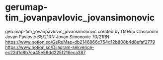 # gerumap-tim_jovanpavlovic_jovansimonovic
gerumap-tim_jovanpavlovic_jovansimonovic created by GitHub Classroom
Jovan Pavlovic 65/21RN
Jovan Simonovic 70/21RN
https://www.notion.so/GeRuMap-db2146866c754d12b808b4d8efaf2779
https://www.notion.so/Dijagram-sekvence-ec22d1d8b7ca45e58dd225f216eca387
